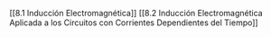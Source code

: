 [[8.1 Inducción Electromagnética]]
[[8.2 Inducción Electromagnética Aplicada a los Circuitos con Corrientes Dependientes del Tiempo]]